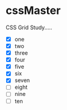 # cssMaster
 
CSS Grid Study.....
- [x] one
- [x] two
- [x] three
- [x] four
- [x] five
- [x] six
- [x] seven
- [ ] eight
- [ ] nine
- [ ] ten

